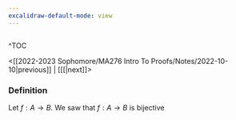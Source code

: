 ```yaml
---
excalidraw-default-mode: view
---
```



```toc

```

^TOC

<[[2022-2023 Sophomore/MA276 Intro To Proofs/Notes/2022-10-10|previous]] | [[[|next]]>

### Definition
Let $f:A\to B$. We saw that $f:A\to B$ is bijective


